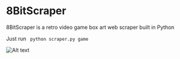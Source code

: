 # 8BitScraper
8BitScraper is a retro video game box art web scraper built in Python 

Just run ``` python scraper.py game```

![Alt text](https://images-na.ssl-images-amazon.com/images/I/81pr2VEJ2DL.jpg)





